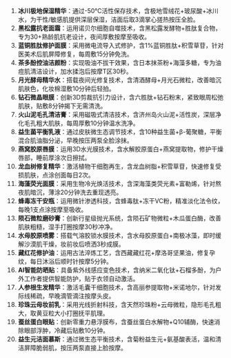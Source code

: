 1. **冰川极地保湿精华**：通过-50℃活性保存技术，含极地雪绒花+玻尿酸+冰川水，为干性/敏感肌提供深层保湿，洁面后取3滴掌心搓热按压全脸。
2. **黑松露抗老面霜**：运用诺贝尔细胞自噬技术，含黑松露发酵物+胜肽复合物，专为30+熟龄肌抗老设计，夜间厚敷按摩至吸收。
3. **蓝铜胜肽修护面膜**：采用微电流导入式修护，含1%蓝铜胜肽+积雪草苷，针对医美术后肌屏障修复，每周敷15分钟免洗。
4. **茶多酚控油洁颜粉**：实现吸油不拔干效果，含日本抹茶粉+海藻多糖，专为油痘肌清洁设计，加水揉泡后按摩T区30秒。
5. **月光酵母精华水**：搭载夜间光修复技术，含清酒酵母+月光石微粒，改善暗沉肌肤色，化妆棉湿敷10分钟后轻拍。
6. **钻石微晶眼膜**：创新3D剪裁抗引力设计，含六胜肽+钻石粉末，紧致眼周松弛肌肤，贴敷8分钟揭下无需清洗。
7. **火山泥毛孔清洁膏**：采用磁吸式清洁技术，含济州岛火山泥+活性炭，深层净化毛孔粗大肌肤，每周厚敷10分钟温水洗净。
8. **益生菌平衡乳液**：通过皮肤微生态调节技术，含10种益生菌+β-葡聚糖，平衡混合肌油脂分泌，早晚按压两泵全脸涂抹。
9. **燕窝胶原唇膜**：运用3D水光膜技术，含水解胶原蛋白+燕窝提取物，修护干燥唇部，睡前厚涂次日擦拭。
10. **龙血树修复精华**：激活植物干细胞再生，含龙血树脂+积雪草苷，快速修复受损肌肤，点涂创面每日2次。
11. **海藻荧光面膜**：采用生物冷光焕活技术，含深海藻类荧光素+富勒烯，针对熬夜肌暗沉，薄涂20分钟洗去重现透亮。
12. **蜂毒冻干安瓶**：运用微针渗透科技，含蜂毒肽+冻干VC粉，精准淡化法令纹，每晚1支点涂按摩至吸收。
13. **陨石微粒磨砂膏**：创新行星级抛光系统，含陨石矿物微粒+木瓜蛋白酶，改善肌肤粗糙，湿手打圈按摩30秒冲净。
14. **水母胶原喷雾**：搭载气溶胶锁水膜技术，含水母胶原蛋白+南极冰藻，即时缓解沙漠肌干燥，妆前妆后喷洒3秒成膜。
15. **藏红花修护油**：运用古法淬炼工艺，含西藏藏红花+摩洛哥坚果油，修复孕纹，每日沐浴后顺时针按摩5分钟。
16. **AI智能防晒贴**：具备紫外线感应变色技术，含纳米二氧化钛+石榴多酚，为户外工作者提供智能防护，贴于衣领自动激活。
17. **人参根生发精华**：激活毛囊干细胞技术，含高丽参提取物+米诺地尔，针对发际线稀疏，早晚滴管滴注按摩头皮。
18. **珍珠云母妆前乳**：采用光线折射科技，含天然珍珠粉+云母微粒，隐形毛孔粗大，取黄豆粒大小打圈抚平肌理。
19. **蚕丝蛋白眼贴**：创新零重力悬浮膜布，含蚕丝蛋白水解物+Q10辅酶，快速消除眼部浮肿，冷藏后贴敷10分钟。
20. **益生元洁面慕斯**：通过微生态平衡技术，含菊粉益生元+氨基酸表活，温和清洁屏障脆弱肌，按压两泵直接上脸按摩。